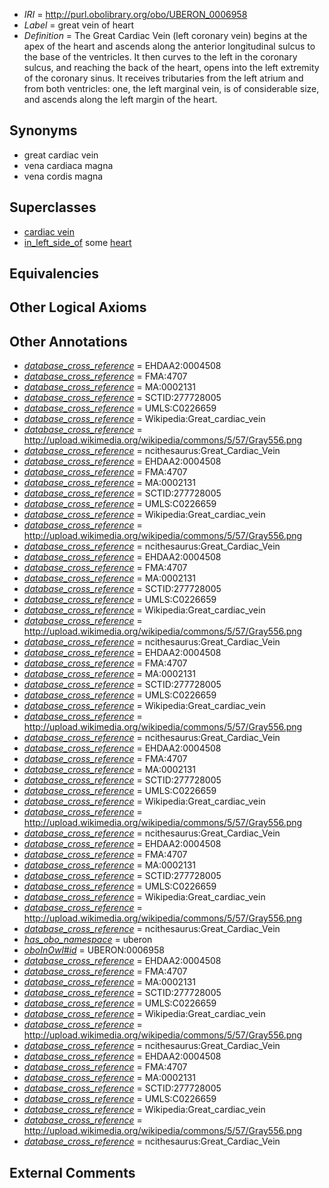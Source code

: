  * *IRI* = http://purl.obolibrary.org/obo/UBERON_0006958
 * *Label* = great vein of heart
 * *Definition* = The Great Cardiac Vein (left coronary vein) begins at the apex of the heart and ascends along the anterior longitudinal sulcus to the base of the ventricles. It then curves to the left in the coronary sulcus, and reaching the back of the heart, opens into the left extremity of the coronary sinus. It receives tributaries from the left atrium and from both ventricles: one, the left marginal vein, is of considerable size, and ascends along the left margin of the heart.

## Synonyms

 * great cardiac vein
 * vena cardiaca magna
 * vena cordis magna

## Superclasses

 * [cardiac vein](../../UBERON/48/UBERON_0004148.md)
 * [in_left_side_of](../../BSPO/20/BSPO_0000120.md) some [heart](../../UBERON/48/UBERON_0000948.md)

## Equivalencies


## Other Logical Axioms


## Other Annotations

 * *[database_cross_reference](../../ef/oboInOwl#hasDbXref.md)* = EHDAA2:0004508
 * *[database_cross_reference](../../ef/oboInOwl#hasDbXref.md)* = FMA:4707
 * *[database_cross_reference](../../ef/oboInOwl#hasDbXref.md)* = MA:0002131
 * *[database_cross_reference](../../ef/oboInOwl#hasDbXref.md)* = SCTID:277728005
 * *[database_cross_reference](../../ef/oboInOwl#hasDbXref.md)* = UMLS:C0226659
 * *[database_cross_reference](../../ef/oboInOwl#hasDbXref.md)* = Wikipedia:Great_cardiac_vein
 * *[database_cross_reference](../../ef/oboInOwl#hasDbXref.md)* = http://upload.wikimedia.org/wikipedia/commons/5/57/Gray556.png
 * *[database_cross_reference](../../ef/oboInOwl#hasDbXref.md)* = ncithesaurus:Great_Cardiac_Vein
 * *[database_cross_reference](../../ef/oboInOwl#hasDbXref.md)* = EHDAA2:0004508
 * *[database_cross_reference](../../ef/oboInOwl#hasDbXref.md)* = FMA:4707
 * *[database_cross_reference](../../ef/oboInOwl#hasDbXref.md)* = MA:0002131
 * *[database_cross_reference](../../ef/oboInOwl#hasDbXref.md)* = SCTID:277728005
 * *[database_cross_reference](../../ef/oboInOwl#hasDbXref.md)* = UMLS:C0226659
 * *[database_cross_reference](../../ef/oboInOwl#hasDbXref.md)* = Wikipedia:Great_cardiac_vein
 * *[database_cross_reference](../../ef/oboInOwl#hasDbXref.md)* = http://upload.wikimedia.org/wikipedia/commons/5/57/Gray556.png
 * *[database_cross_reference](../../ef/oboInOwl#hasDbXref.md)* = ncithesaurus:Great_Cardiac_Vein
 * *[database_cross_reference](../../ef/oboInOwl#hasDbXref.md)* = EHDAA2:0004508
 * *[database_cross_reference](../../ef/oboInOwl#hasDbXref.md)* = FMA:4707
 * *[database_cross_reference](../../ef/oboInOwl#hasDbXref.md)* = MA:0002131
 * *[database_cross_reference](../../ef/oboInOwl#hasDbXref.md)* = SCTID:277728005
 * *[database_cross_reference](../../ef/oboInOwl#hasDbXref.md)* = UMLS:C0226659
 * *[database_cross_reference](../../ef/oboInOwl#hasDbXref.md)* = Wikipedia:Great_cardiac_vein
 * *[database_cross_reference](../../ef/oboInOwl#hasDbXref.md)* = http://upload.wikimedia.org/wikipedia/commons/5/57/Gray556.png
 * *[database_cross_reference](../../ef/oboInOwl#hasDbXref.md)* = ncithesaurus:Great_Cardiac_Vein
 * *[database_cross_reference](../../ef/oboInOwl#hasDbXref.md)* = EHDAA2:0004508
 * *[database_cross_reference](../../ef/oboInOwl#hasDbXref.md)* = FMA:4707
 * *[database_cross_reference](../../ef/oboInOwl#hasDbXref.md)* = MA:0002131
 * *[database_cross_reference](../../ef/oboInOwl#hasDbXref.md)* = SCTID:277728005
 * *[database_cross_reference](../../ef/oboInOwl#hasDbXref.md)* = UMLS:C0226659
 * *[database_cross_reference](../../ef/oboInOwl#hasDbXref.md)* = Wikipedia:Great_cardiac_vein
 * *[database_cross_reference](../../ef/oboInOwl#hasDbXref.md)* = http://upload.wikimedia.org/wikipedia/commons/5/57/Gray556.png
 * *[database_cross_reference](../../ef/oboInOwl#hasDbXref.md)* = ncithesaurus:Great_Cardiac_Vein
 * *[database_cross_reference](../../ef/oboInOwl#hasDbXref.md)* = EHDAA2:0004508
 * *[database_cross_reference](../../ef/oboInOwl#hasDbXref.md)* = FMA:4707
 * *[database_cross_reference](../../ef/oboInOwl#hasDbXref.md)* = MA:0002131
 * *[database_cross_reference](../../ef/oboInOwl#hasDbXref.md)* = SCTID:277728005
 * *[database_cross_reference](../../ef/oboInOwl#hasDbXref.md)* = UMLS:C0226659
 * *[database_cross_reference](../../ef/oboInOwl#hasDbXref.md)* = Wikipedia:Great_cardiac_vein
 * *[database_cross_reference](../../ef/oboInOwl#hasDbXref.md)* = http://upload.wikimedia.org/wikipedia/commons/5/57/Gray556.png
 * *[database_cross_reference](../../ef/oboInOwl#hasDbXref.md)* = ncithesaurus:Great_Cardiac_Vein
 * *[database_cross_reference](../../ef/oboInOwl#hasDbXref.md)* = EHDAA2:0004508
 * *[database_cross_reference](../../ef/oboInOwl#hasDbXref.md)* = FMA:4707
 * *[database_cross_reference](../../ef/oboInOwl#hasDbXref.md)* = MA:0002131
 * *[database_cross_reference](../../ef/oboInOwl#hasDbXref.md)* = SCTID:277728005
 * *[database_cross_reference](../../ef/oboInOwl#hasDbXref.md)* = UMLS:C0226659
 * *[database_cross_reference](../../ef/oboInOwl#hasDbXref.md)* = Wikipedia:Great_cardiac_vein
 * *[database_cross_reference](../../ef/oboInOwl#hasDbXref.md)* = http://upload.wikimedia.org/wikipedia/commons/5/57/Gray556.png
 * *[database_cross_reference](../../ef/oboInOwl#hasDbXref.md)* = ncithesaurus:Great_Cardiac_Vein
 * *[has_obo_namespace](../../ce/oboInOwl#hasOBONamespace.md)* = uberon
 * *[oboInOwl#id](../../id/oboInOwl#id.md)* = UBERON:0006958
 * *[database_cross_reference](../../ef/oboInOwl#hasDbXref.md)* = EHDAA2:0004508
 * *[database_cross_reference](../../ef/oboInOwl#hasDbXref.md)* = FMA:4707
 * *[database_cross_reference](../../ef/oboInOwl#hasDbXref.md)* = MA:0002131
 * *[database_cross_reference](../../ef/oboInOwl#hasDbXref.md)* = SCTID:277728005
 * *[database_cross_reference](../../ef/oboInOwl#hasDbXref.md)* = UMLS:C0226659
 * *[database_cross_reference](../../ef/oboInOwl#hasDbXref.md)* = Wikipedia:Great_cardiac_vein
 * *[database_cross_reference](../../ef/oboInOwl#hasDbXref.md)* = http://upload.wikimedia.org/wikipedia/commons/5/57/Gray556.png
 * *[database_cross_reference](../../ef/oboInOwl#hasDbXref.md)* = ncithesaurus:Great_Cardiac_Vein
 * *[database_cross_reference](../../ef/oboInOwl#hasDbXref.md)* = EHDAA2:0004508
 * *[database_cross_reference](../../ef/oboInOwl#hasDbXref.md)* = FMA:4707
 * *[database_cross_reference](../../ef/oboInOwl#hasDbXref.md)* = MA:0002131
 * *[database_cross_reference](../../ef/oboInOwl#hasDbXref.md)* = SCTID:277728005
 * *[database_cross_reference](../../ef/oboInOwl#hasDbXref.md)* = UMLS:C0226659
 * *[database_cross_reference](../../ef/oboInOwl#hasDbXref.md)* = Wikipedia:Great_cardiac_vein
 * *[database_cross_reference](../../ef/oboInOwl#hasDbXref.md)* = http://upload.wikimedia.org/wikipedia/commons/5/57/Gray556.png
 * *[database_cross_reference](../../ef/oboInOwl#hasDbXref.md)* = ncithesaurus:Great_Cardiac_Vein

## External Comments

